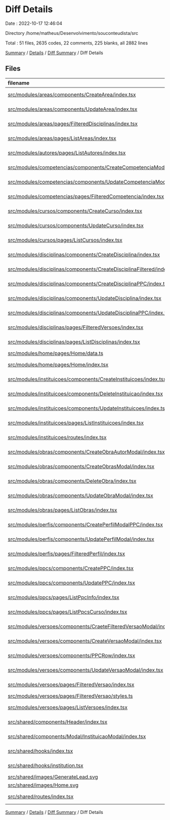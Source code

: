 # Diff Details

Date : 2022-10-17 12:46:04

Directory /home/matheus/Desenvolvimento/souconteudista/src

Total : 51 files,  2635 codes, 22 comments, 225 blanks, all 2882 lines

[Summary](results.md) / [Details](details.md) / [Diff Summary](diff.md) / Diff Details

## Files
| filename | language | code | comment | blank | total |
| :--- | :--- | ---: | ---: | ---: | ---: |
| [src/modules/areas/components/CreateArea/index.tsx](/src/modules/areas/components/CreateArea/index.tsx) | TypeScript React | 3 | 0 | 0 | 3 |
| [src/modules/areas/components/UpdateArea/index.tsx](/src/modules/areas/components/UpdateArea/index.tsx) | TypeScript React | 8 | 0 | 1 | 9 |
| [src/modules/areas/pages/FilteredDisciplinas/index.tsx](/src/modules/areas/pages/FilteredDisciplinas/index.tsx) | TypeScript React | 39 | 0 | 2 | 41 |
| [src/modules/areas/pages/ListAreas/index.tsx](/src/modules/areas/pages/ListAreas/index.tsx) | TypeScript React | 33 | 0 | 2 | 35 |
| [src/modules/autores/pages/ListAutores/index.tsx](/src/modules/autores/pages/ListAutores/index.tsx) | TypeScript React | 35 | 0 | 2 | 37 |
| [src/modules/competencias/components/CreateCompetenciaModalPPC/index.tsx](/src/modules/competencias/components/CreateCompetenciaModalPPC/index.tsx) | TypeScript React | 3 | 0 | 0 | 3 |
| [src/modules/competencias/components/UpdateCompetenciaModal/index.tsx](/src/modules/competencias/components/UpdateCompetenciaModal/index.tsx) | TypeScript React | 5 | 0 | 0 | 5 |
| [src/modules/competencias/pages/FilteredCompetencia/index.tsx](/src/modules/competencias/pages/FilteredCompetencia/index.tsx) | TypeScript React | 52 | 0 | 3 | 55 |
| [src/modules/cursos/components/CreateCurso/index.tsx](/src/modules/cursos/components/CreateCurso/index.tsx) | TypeScript React | 6 | 0 | 0 | 6 |
| [src/modules/cursos/components/UpdateCurso/index.tsx](/src/modules/cursos/components/UpdateCurso/index.tsx) | TypeScript React | 8 | 0 | 0 | 8 |
| [src/modules/cursos/pages/ListCursos/index.tsx](/src/modules/cursos/pages/ListCursos/index.tsx) | TypeScript React | 37 | 0 | 3 | 40 |
| [src/modules/disciplinas/components/CreateDisciplina/index.tsx](/src/modules/disciplinas/components/CreateDisciplina/index.tsx) | TypeScript React | 5 | 0 | 0 | 5 |
| [src/modules/disciplinas/components/CreateDisciplinaFiltered/index.tsx](/src/modules/disciplinas/components/CreateDisciplinaFiltered/index.tsx) | TypeScript React | 3 | 0 | 0 | 3 |
| [src/modules/disciplinas/components/CreateDisciplinaPPC/index.tsx](/src/modules/disciplinas/components/CreateDisciplinaPPC/index.tsx) | TypeScript React | 0 | 1 | -1 | 0 |
| [src/modules/disciplinas/components/UpdateDisciplina/index.tsx](/src/modules/disciplinas/components/UpdateDisciplina/index.tsx) | TypeScript React | 7 | 0 | 0 | 7 |
| [src/modules/disciplinas/components/UpdateDisciplinaPPC/index.tsx](/src/modules/disciplinas/components/UpdateDisciplinaPPC/index.tsx) | TypeScript React | 367 | 0 | 38 | 405 |
| [src/modules/disciplinas/pages/FilteredVersoes/index.tsx](/src/modules/disciplinas/pages/FilteredVersoes/index.tsx) | TypeScript React | 45 | 0 | 2 | 47 |
| [src/modules/disciplinas/pages/ListDisciplinas/index.tsx](/src/modules/disciplinas/pages/ListDisciplinas/index.tsx) | TypeScript React | 46 | 0 | 2 | 48 |
| [src/modules/home/pages/Home/data.ts](/src/modules/home/pages/Home/data.ts) | TypeScript | 41 | 0 | 2 | 43 |
| [src/modules/home/pages/Home/index.tsx](/src/modules/home/pages/Home/index.tsx) | TypeScript React | 182 | 1 | 5 | 188 |
| [src/modules/instituicoes/components/CreateInstituicoes/index.tsx](/src/modules/instituicoes/components/CreateInstituicoes/index.tsx) | TypeScript React | 132 | 0 | 10 | 142 |
| [src/modules/instituicoes/components/DeleteInstituicao/index.tsx](/src/modules/instituicoes/components/DeleteInstituicao/index.tsx) | TypeScript React | 61 | 1 | 8 | 70 |
| [src/modules/instituicoes/components/UpdateInstituicoes/index.tsx](/src/modules/instituicoes/components/UpdateInstituicoes/index.tsx) | TypeScript React | 174 | 0 | 13 | 187 |
| [src/modules/instituicoes/pages/ListInstituicoes/index.tsx](/src/modules/instituicoes/pages/ListInstituicoes/index.tsx) | TypeScript React | 197 | 0 | 16 | 213 |
| [src/modules/instituicoes/routes/index.tsx](/src/modules/instituicoes/routes/index.tsx) | TypeScript React | 9 | 0 | 3 | 12 |
| [src/modules/obras/components/CreateObraAutorModal/index.tsx](/src/modules/obras/components/CreateObraAutorModal/index.tsx) | TypeScript React | 3 | 0 | 1 | 4 |
| [src/modules/obras/components/CreateObrasModal/index.tsx](/src/modules/obras/components/CreateObrasModal/index.tsx) | TypeScript React | -27 | 8 | 14 | -5 |
| [src/modules/obras/components/DeleteObra/index.tsx](/src/modules/obras/components/DeleteObra/index.tsx) | TypeScript React | 56 | 1 | 8 | 65 |
| [src/modules/obras/components/UpdateObraModal/index.tsx](/src/modules/obras/components/UpdateObraModal/index.tsx) | TypeScript React | -66 | 0 | 3 | -63 |
| [src/modules/obras/pages/ListObras/index.tsx](/src/modules/obras/pages/ListObras/index.tsx) | TypeScript React | 20 | 0 | -1 | 19 |
| [src/modules/perfis/components/CreatePerfilModalPPC/index.tsx](/src/modules/perfis/components/CreatePerfilModalPPC/index.tsx) | TypeScript React | 8 | 0 | 0 | 8 |
| [src/modules/perfis/components/UpdatePerfilModal/index.tsx](/src/modules/perfis/components/UpdatePerfilModal/index.tsx) | TypeScript React | 10 | 0 | 0 | 10 |
| [src/modules/perfis/pages/FilteredPerfil/index.tsx](/src/modules/perfis/pages/FilteredPerfil/index.tsx) | TypeScript React | 92 | 0 | 4 | 96 |
| [src/modules/ppcs/components/CreatePPC/index.tsx](/src/modules/ppcs/components/CreatePPC/index.tsx) | TypeScript React | 3 | 0 | 0 | 3 |
| [src/modules/ppcs/components/UpdatePPC/index.tsx](/src/modules/ppcs/components/UpdatePPC/index.tsx) | TypeScript React | 43 | 0 | 2 | 45 |
| [src/modules/ppcs/pages/ListPpcInfo/index.tsx](/src/modules/ppcs/pages/ListPpcInfo/index.tsx) | TypeScript React | 139 | 0 | 6 | 145 |
| [src/modules/ppcs/pages/ListPpcsCurso/index.tsx](/src/modules/ppcs/pages/ListPpcsCurso/index.tsx) | TypeScript React | 50 | 0 | 3 | 53 |
| [src/modules/versoes/components/CraeteFilteredVersaoModal/index.tsx](/src/modules/versoes/components/CraeteFilteredVersaoModal/index.tsx) | TypeScript React | 3 | 0 | 0 | 3 |
| [src/modules/versoes/components/CreateVersaoModal/index.tsx](/src/modules/versoes/components/CreateVersaoModal/index.tsx) | TypeScript React | 5 | 0 | 0 | 5 |
| [src/modules/versoes/components/PPCRow/index.tsx](/src/modules/versoes/components/PPCRow/index.tsx) | TypeScript React | 200 | 4 | 10 | 214 |
| [src/modules/versoes/components/UpdateVersaoModal/index.tsx](/src/modules/versoes/components/UpdateVersaoModal/index.tsx) | TypeScript React | 7 | 0 | 0 | 7 |
| [src/modules/versoes/pages/FilteredVersao/index.tsx](/src/modules/versoes/pages/FilteredVersao/index.tsx) | TypeScript React | 244 | 4 | 11 | 259 |
| [src/modules/versoes/pages/FilteredVersao/styles.ts](/src/modules/versoes/pages/FilteredVersao/styles.ts) | TypeScript | 29 | 1 | 6 | 36 |
| [src/modules/versoes/pages/ListVersoes/index.tsx](/src/modules/versoes/pages/ListVersoes/index.tsx) | TypeScript React | 45 | 0 | 2 | 47 |
| [src/shared/components/Header/index.tsx](/src/shared/components/Header/index.tsx) | TypeScript React | 42 | 0 | 11 | 53 |
| [src/shared/components/Modal/InstituicaoModal/index.tsx](/src/shared/components/Modal/InstituicaoModal/index.tsx) | TypeScript React | 112 | 0 | 15 | 127 |
| [src/shared/hooks/index.tsx](/src/shared/hooks/index.tsx) | TypeScript React | 3 | 0 | 0 | 3 |
| [src/shared/hooks/institution.tsx](/src/shared/hooks/institution.tsx) | TypeScript React | 80 | 0 | 17 | 97 |
| [src/shared/images/GenerateLead.svg](/src/shared/images/GenerateLead.svg) | XML | 32 | 0 | 1 | 33 |
| [src/shared/images/Home.svg](/src/shared/images/Home.svg) | XML | 3 | 0 | 1 | 4 |
| [src/shared/routes/index.tsx](/src/shared/routes/index.tsx) | TypeScript React | 1 | 1 | 0 | 2 |

[Summary](results.md) / [Details](details.md) / [Diff Summary](diff.md) / Diff Details